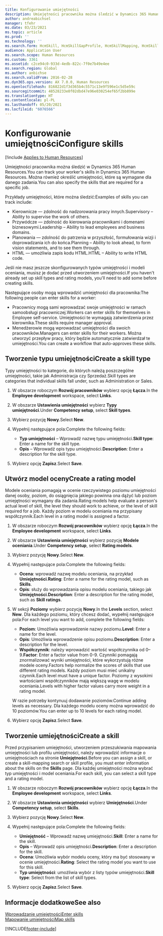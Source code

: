 ```yaml
---
title: Konfigurowanie umiejętności
description: Umiejętności pracownika można śledzić w Dynamics 365 Human Resources. Można również określić umiejętności, które są wymagane dla danego zadania.
author: andreabichsel
manager: tfehr
ms.date: 03/23/2021
ms.topic: article
ms.prod: ''
ms.technology: ''
ms.search.form: HcmSkill, HcmSkillGapProfile, HcmSkillMapping, HcmSkillType, HcmEmployeeDevelopmentWorkspace
audience: Application User
ms.search.scope: Human Resources
ms.custom: 3361
ms.assetid: c2ce94c0-933d-4edb-822c-7f0e7b49e4ee
ms.search.region: Global
ms.author: anbichse
ms.search.validFrom: 2016-02-28
ms.dyn365.ops.version: AX 7.0.0, Human Resources
ms.openlocfilehash: 816822d1f3d365b4c5571c13e9f596e1c5d5e59c
ms.sourcegitcommit: 48528233e0f02dbd47e96e030254ef65f2bb899e
ms.translationtype: HT
ms.contentlocale: pl-PL
ms.lasthandoff: 05/20/2021
ms.locfileid: "6076566"
---
```

# <a name="configure-skills"></a><span data-ttu-id="420bd-104">Konfigurowanie umiejętności</span><span class="sxs-lookup"><span data-stu-id="420bd-104">Configure skills</span></span>

[!include [Applies to Human Resources](../includes/applies-to-hr.md)]

<span data-ttu-id="420bd-105">Umiejętności pracownika można śledzić w Dynamics 365 Human Resources.</span><span class="sxs-lookup"><span data-stu-id="420bd-105">You can track your worker's skills in Dynamics 365 Human Resources.</span></span> <span data-ttu-id="420bd-106">Można również określić umiejętności, które są wymagane dla danego zadania.</span><span class="sxs-lookup"><span data-stu-id="420bd-106">You can also specify the skills that are required for a specific job.</span></span>

<span data-ttu-id="420bd-107">Przykłady umiejętności, które można śledzić:</span><span class="sxs-lookup"><span data-stu-id="420bd-107">Examples of skills you can track include:</span></span>

- <span data-ttu-id="420bd-108">Kierownicze — zdolność do nadzorowania pracy innych.</span><span class="sxs-lookup"><span data-stu-id="420bd-108">Supervisory – Ability to supervise the work of others.</span></span>
- <span data-ttu-id="420bd-109">Przywódcze — zdolność do kierowania pracownikami i domenami biznesowymi.</span><span class="sxs-lookup"><span data-stu-id="420bd-109">Leadership – Ability to lead employees and business domains.</span></span>
- <span data-ttu-id="420bd-110">Planowania — zdolność do patrzenia w przyszłość, formułowania wizji i doprowadzania ich do końca.</span><span class="sxs-lookup"><span data-stu-id="420bd-110">Planning – Ability to look ahead, to form vision statements, and to see them through.</span></span>
- <span data-ttu-id="420bd-111">HTML — umożliwia zapis kodu HTML.</span><span class="sxs-lookup"><span data-stu-id="420bd-111">HTML – Ability to write HTML code.</span></span>

<span data-ttu-id="420bd-112">Jeśli nie masz jeszcze skonfigurowanych typów umiejętności i modeli oceniania, musisz je dodać przed utworzeniem umiejętności.</span><span class="sxs-lookup"><span data-stu-id="420bd-112">If you haven't already set up skill types and rating models, you'll need to add some before creating skills.</span></span>

<span data-ttu-id="420bd-113">Następujące osoby mogą wprowadzić umiejętności dla pracownika:</span><span class="sxs-lookup"><span data-stu-id="420bd-113">The following people can enter skills for a worker:</span></span>

- <span data-ttu-id="420bd-114">Pracownicy mogą sami wprowadzać swoje umiejętności w ramach samoobsługi pracowniczej.</span><span class="sxs-lookup"><span data-stu-id="420bd-114">Workers can enter skills for themselves in Employee self-service.</span></span> <span data-ttu-id="420bd-115">Umiejętności te wymagają zatwierdzenia przez kierownika.</span><span class="sxs-lookup"><span data-stu-id="420bd-115">These skills require manager approval.</span></span>
- <span data-ttu-id="420bd-116">Menedżerowie mogą wprowadzać umiejętności dla swoich pracowników.</span><span class="sxs-lookup"><span data-stu-id="420bd-116">Managers can enter skills for their workers.</span></span> <span data-ttu-id="420bd-117">Można utworzyć przepływ pracy, który będzie automatycznie zatwierdzał te umiejętności.</span><span class="sxs-lookup"><span data-stu-id="420bd-117">You can create a workflow that auto-approves these skills.</span></span>

## <a name="create-a-skill-type"></a><span data-ttu-id="420bd-118">Tworzenie typu umiejętności</span><span class="sxs-lookup"><span data-stu-id="420bd-118">Create a skill type</span></span>

<span data-ttu-id="420bd-119">Typy umiejętności to kategorie, do których należą poszczególne umiejętności, takie jak Administracja czy Sprzedaż.</span><span class="sxs-lookup"><span data-stu-id="420bd-119">Skill types are categories that individual skills fall under, such as Administration or Sales.</span></span>

1. <span data-ttu-id="420bd-120">W obszarze roboczym **Rozwój pracowników** wybierz opcję **Łącza**.</span><span class="sxs-lookup"><span data-stu-id="420bd-120">In the **Employee development** workspace, select **Links**.</span></span>

2. <span data-ttu-id="420bd-121">W obszarze **Ustawienia umiejętności** wybierz **Typy umiejętności**.</span><span class="sxs-lookup"><span data-stu-id="420bd-121">Under **Competency setup**, select **Skill types**.</span></span>

3. <span data-ttu-id="420bd-122">Wybierz pozycję **Nowy**.</span><span class="sxs-lookup"><span data-stu-id="420bd-122">Select **New**.</span></span>

4. <span data-ttu-id="420bd-123">Wypełnij następujące pola:</span><span class="sxs-lookup"><span data-stu-id="420bd-123">Complete the following fields:</span></span>

   - <span data-ttu-id="420bd-124">**Typ umiejętności** – Wprowadź nazwę typu umiejętności.</span><span class="sxs-lookup"><span data-stu-id="420bd-124">**Skill type**: Enter a name for the skill type.</span></span>
   - <span data-ttu-id="420bd-125">**Opis** – Wprowadź opis typu umiejętności.</span><span class="sxs-lookup"><span data-stu-id="420bd-125">**Description**: Enter a description for the skill type.</span></span>

5. <span data-ttu-id="420bd-126">Wybierz opcję **Zapisz**.</span><span class="sxs-lookup"><span data-stu-id="420bd-126">Select **Save**.</span></span>

## <a name="create-a-rating-model"></a><span data-ttu-id="420bd-127">Utwórz model oceny</span><span class="sxs-lookup"><span data-stu-id="420bd-127">Create a rating model</span></span>

<span data-ttu-id="420bd-128">Modele oceniania pomagają w ocenie rzeczywistego poziomu umiejętności danej osoby, poziom, do osiągnięcia jakiego powinna ona dążyć lub poziom umiejętności wymagany dla zadania.</span><span class="sxs-lookup"><span data-stu-id="420bd-128">Rating models help evaluate a person's actual level of skill, the level they should work to achieve, or the level of skill required for a job.</span></span> <span data-ttu-id="420bd-129">Każdy poziom w modelu oceniania ma przypisany współczynnik.</span><span class="sxs-lookup"><span data-stu-id="420bd-129">Each level in a rating model is assigned a factor.</span></span>

1. <span data-ttu-id="420bd-130">W obszarze roboczym **Rozwój pracowników** wybierz opcję **Łącza**.</span><span class="sxs-lookup"><span data-stu-id="420bd-130">In the **Employee development** workspace, select **Links**.</span></span>

2. <span data-ttu-id="420bd-131">W obszarze **Ustawienia umiejętności** wybierz pozycję **Modele oceniania**.</span><span class="sxs-lookup"><span data-stu-id="420bd-131">Under **Competency setup**, select **Rating models**.</span></span>

3. <span data-ttu-id="420bd-132">Wybierz pozycję **Nowy**.</span><span class="sxs-lookup"><span data-stu-id="420bd-132">Select **New**.</span></span>

4. <span data-ttu-id="420bd-133">Wypełnij następujące pola:</span><span class="sxs-lookup"><span data-stu-id="420bd-133">Complete the following fields:</span></span>

   - <span data-ttu-id="420bd-134">**Ocena**: wprowadź nazwę modelu oceniania, na przykład **Umiejętności**.</span><span class="sxs-lookup"><span data-stu-id="420bd-134">**Rating**: Enter a name for the rating model, such as **Skills**.</span></span>
   - <span data-ttu-id="420bd-135">**Opis**: służy do wprowadzania opisu modelu oceniania, takiego jak **Umiejętności**.</span><span class="sxs-lookup"><span data-stu-id="420bd-135">**Description**: Enter a description for the rating model, such as **Skill ratings**.</span></span>

5. <span data-ttu-id="420bd-136">W sekcji **Poziomy** wybierz pozycję **Nowy**.</span><span class="sxs-lookup"><span data-stu-id="420bd-136">In the **Levels** section, select **New**.</span></span> <span data-ttu-id="420bd-137">Dla każdego poziomu, który chcesz dodać, wypełnij następujące pola:</span><span class="sxs-lookup"><span data-stu-id="420bd-137">For each level you want to add, complete the following fields:</span></span>

   - <span data-ttu-id="420bd-138">**Poziom**: Umożliwia wprowadzenie nazwy poziomu.</span><span class="sxs-lookup"><span data-stu-id="420bd-138">**Level**: Enter a name for the level.</span></span>
   - <span data-ttu-id="420bd-139">**Opis**: Umożliwia wprowadzenie opisu poziomu.</span><span class="sxs-lookup"><span data-stu-id="420bd-139">**Description**: Enter a description for the level.</span></span>
   - <span data-ttu-id="420bd-140">**Współczynnik**: należy wprowadzić wartość współczynnika od 0–9.</span><span class="sxs-lookup"><span data-stu-id="420bd-140">**Factor**: Enter a factor value from 0-9.</span></span> <span data-ttu-id="420bd-141">Czynniki pomagają znormalizować wyniki umiejętności, które wykorzystują różne modele oceny.</span><span class="sxs-lookup"><span data-stu-id="420bd-141">Factors help normalize the scores of skills that use different rating models.</span></span> <span data-ttu-id="420bd-142">Każdy poziom musi mieć unikalny czynnik.</span><span class="sxs-lookup"><span data-stu-id="420bd-142">Each level must have a unique factor.</span></span> <span data-ttu-id="420bd-143">Poziomy z wysokimi wartościami współczynników mają większą wagę w modelu oceniania.</span><span class="sxs-lookup"><span data-stu-id="420bd-143">Levels with higher factor values carry more weight in a rating model.</span></span>

   <span data-ttu-id="420bd-144">W razie potrzeby kontynuuj dodawanie poziomów.</span><span class="sxs-lookup"><span data-stu-id="420bd-144">Continue adding levels as necessary.</span></span> <span data-ttu-id="420bd-145">Dla każdego modelu oceny można wprowadzić do 10 poziomów.</span><span class="sxs-lookup"><span data-stu-id="420bd-145">You can enter up to 10 levels for each rating model.</span></span>

6. <span data-ttu-id="420bd-146">Wybierz opcję **Zapisz**.</span><span class="sxs-lookup"><span data-stu-id="420bd-146">Select **Save**.</span></span>

## <a name="create-a-skill"></a><span data-ttu-id="420bd-147">Tworzenie umiejętności</span><span class="sxs-lookup"><span data-stu-id="420bd-147">Create a skill</span></span>

<span data-ttu-id="420bd-148">Przed przypisaniem umiejętności, utworzeniem przeszukiwania mapowania umiejętności lub profilu umiejętności, należy wprowadzić informacje o umiejętnościach na stronie **Umiejętności**.</span><span class="sxs-lookup"><span data-stu-id="420bd-148">Before you can assign a skill, or create a skill-mapping search or skill profile, you must enter information about the skills on the **Skills** page.</span></span> <span data-ttu-id="420bd-149">Dla każdej umiejętności można wybrać typ umiejętności i model oceniania.</span><span class="sxs-lookup"><span data-stu-id="420bd-149">For each skill, you can select a skill type and a rating model.</span></span>

1. <span data-ttu-id="420bd-150">W obszarze roboczym **Rozwój pracowników** wybierz opcję **Łącza**.</span><span class="sxs-lookup"><span data-stu-id="420bd-150">In the **Employee development** workspace, select **Links**.</span></span>

2. <span data-ttu-id="420bd-151">W obszarze **Ustawienia umiejętności** wybierz **Umiejętności**.</span><span class="sxs-lookup"><span data-stu-id="420bd-151">Under **Competency setup**, select **Skills**.</span></span>

3. <span data-ttu-id="420bd-152">Wybierz pozycję **Nowy**.</span><span class="sxs-lookup"><span data-stu-id="420bd-152">Select **New**.</span></span>

4. <span data-ttu-id="420bd-153">Wypełnij następujące pola:</span><span class="sxs-lookup"><span data-stu-id="420bd-153">Complete the following fields:</span></span>

   - <span data-ttu-id="420bd-154">**Umiejętność** – Wprowadź nazwę umiejętności.</span><span class="sxs-lookup"><span data-stu-id="420bd-154">**Skill**: Enter a name for the skill.</span></span>
   - <span data-ttu-id="420bd-155">**Opis** – Wprowadź opis umiejętności.</span><span class="sxs-lookup"><span data-stu-id="420bd-155">**Description**: Enter a description for the skill.</span></span>
   - <span data-ttu-id="420bd-156">**Ocena**: Umożliwia wybór modelu oceny, który ma być stosowany w ocenie umiejętności.</span><span class="sxs-lookup"><span data-stu-id="420bd-156">**Rating**: Select the rating model you want to use for this skill.</span></span>
   - <span data-ttu-id="420bd-157">**Typ umiejętności**: umożliwia wybór z listy typów umiejętności.</span><span class="sxs-lookup"><span data-stu-id="420bd-157">**Skill type**: Select from the list of skill types.</span></span>

5. <span data-ttu-id="420bd-158">Wybierz opcję **Zapisz**.</span><span class="sxs-lookup"><span data-stu-id="420bd-158">Select **Save**.</span></span>

## <a name="see-also"></a><span data-ttu-id="420bd-159">Informacje dodatkowe</span><span class="sxs-lookup"><span data-stu-id="420bd-159">See also</span></span>

[<span data-ttu-id="420bd-160">Wprowadzanie umiejętności</span><span class="sxs-lookup"><span data-stu-id="420bd-160">Enter skills</span></span>](hr-develop-enter-skills.md)<br>
[<span data-ttu-id="420bd-161">Mapowanie umiejętności</span><span class="sxs-lookup"><span data-stu-id="420bd-161">Map skills</span></span>](hr-develop-map-skills.md)

[!INCLUDE[footer-include](../includes/footer-banner.md)]